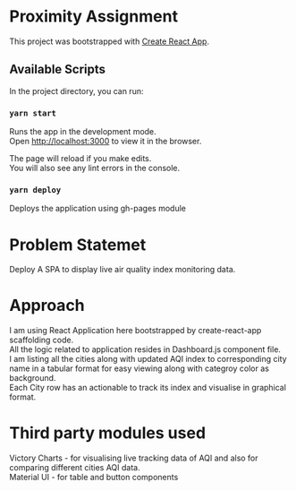 # Proximity Assignment

This project was bootstrapped with [Create React App](https://github.com/facebook/create-react-app).

## Available Scripts

In the project directory, you can run:

### `yarn start`

Runs the app in the development mode.\
Open [http://localhost:3000](http://localhost:3000) to view it in the browser.

The page will reload if you make edits.\
You will also see any lint errors in the console.

### `yarn deploy`
Deploys the application using gh-pages module

# Problem Statemet
Deploy A SPA to display live air quality index monitoring data.

# Approach
I am using React Application here bootstrapped by create-react-app scaffolding code.\
All the logic related to application resides in Dashboard.js component file.\
I am listing all the cities along with updated AQI index to corresponding city name in a tabular format for easy viewing along with categroy color as background.\
Each City row has an actionable to track its index and visualise in graphical format.

# Third party modules used
Victory Charts - for visualising live tracking data of AQI and also for comparing different cities AQI data.\
Material UI - for table and button components
